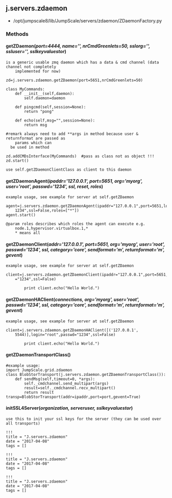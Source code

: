 <!-- toc -->
## j.servers.zdaemon

- /opt/jumpscale8/lib/JumpScale/servers/zdaemon/ZDaemonFactory.py

### Methods

#### getZDaemon(*port=4444, name='', nrCmdGreenlets=50, sslorg='', ssluser='', sslkeyvaluestor*) 

```
is a generic usable zmq daemon which has a data & cmd channel (data channel not completely
    implemented for now)

zd=j.servers.zdaemon.getZDaemon(port=5651,nrCmdGreenlets=50)

class MyCommands:
    def __init__(self,daemon):
        self.daemon=daemon

    def pingcmd(self,session=None):
        return "pong"

    def echo(self,msg="",session=None):
        return msg

#remark always need to add **args in method because user & returnformat are passed as
    params which can
  be used in method

zd.addCMDsInterface(MyCommands)  #pass as class not as object !!!
zd.start()

use self.getZDaemonClientClass as client to this daemon

```

#### getZDaemonAgent(*ipaddr='127.0.0.1', port=5651, org='myorg', user='root', passwd='1234', ssl, reset, roles*) 

```
example usage, see example for server at self.getZDaemon

agent=j.servers.zdaemon.getZDaemonAgent(ipaddr="127.0.0.1",port=5651,login="root",passwd="
    1234",ssl=False,roles=["*"])
agent.start()

@param roles describes which roles the agent can execute e.g.
    node.1,hypervisor.virtualbox.1,*
    * means all

```

#### getZDaemonClient(*addr='127.0.0.1', port=5651, org='myorg', user='root', passwd='1234', ssl, category='core', sendformat='m', returnformat='m', gevent*) 

```
example usage, see example for server at self.getZDaemon

client=j.servers.zdaemon.getZDaemonClient(ipaddr="127.0.0.1",port=5651,login="root",passwd
    ="1234",ssl=False)

        print client.echo("Hello World.")

```

#### getZDaemonHAClient(*connections, org='myorg', user='root', passwd='1234', ssl, category='core', sendformat='m', returnformat='m', gevent*) 

```
example usage, see example for server at self.getZDaemon

client=j.servers.zdaemon.getZDaemonHAClient([('127.0.0.1',
    5544)],login="root",passwd="1234",ssl=False)

        print client.echo("Hello World.")

```

#### getZDaemonTransportClass() 

```
#example usage:
import JumpScale.grid.zdaemon
class BlobStorTransport(j.servers.zdaemon.getZDaemonTransportClass()):
    def sendMsg(self,timeout=0, *args):
        self._cmdchannel.send_multipart(args)
        result=self._cmdchannel.recv_multipart()
        return result
transp=BlobStorTransport(addr=ipaddr,port=port,gevent=True)

```

#### initSSL4Server(*organization, serveruser, sslkeyvaluestor*) 

```
use this to init your ssl keys for the server (they can be used over all transports)

```


```
!!!
title = "J.servers.zdaemon"
date = "2017-04-08"
tags = []
```

```
!!!
title = "J.servers.zdaemon"
date = "2017-04-08"
tags = []
```

```
!!!
title = "J.servers.zdaemon"
date = "2017-04-08"
tags = []
```
